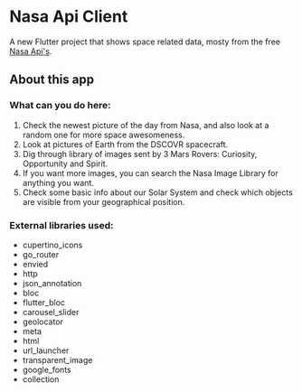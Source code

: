 # Nasa Api Client

A new Flutter project that shows space related data, mosty from the free [Nasa Api's](https://api.nasa.gov/).

## About this app

### What can you do here:

1. Check the newest picture of the day from Nasa, and also look at a random one for more space awesomeness.
2. Look at pictures of Earth from the DSCOVR spacecraft.
3. Dig through library of images sent by 3 Mars Rovers: Curiosity, Opportunity and Spirit.
4. If you want more images, you can search the Nasa Image Library for anything you want.
5. Check some basic info about our Solar System and check which objects are visible from your geographical position.

### External libraries used: 

  - cupertino_icons
  - go_router
  - envied
  - http
  - json_annotation
  - bloc
  - flutter_bloc
  - carousel_slider
  - geolocator
  - meta
  - html
  - url_launcher
  - transparent_image
  - google_fonts
  - collection
